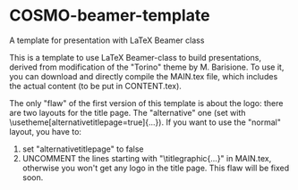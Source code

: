# COSMO-beamer-template
A template for presentation with LaTeX Beamer class

This is a template to use LaTeX Beamer-class to build presentations, derived from modification of the "Torino" theme by M. Barisione. To use it, you can download and directly compile the MAIN.tex file, which includes the actual content (to be put in CONTENT.tex).

The only "flaw" of the first version of this template is about the logo: there are two layouts for the title page. The "alternative" one (set with \usetheme[alternativetitlepage=true]{...}). If you want to use the "normal" layout, you have to:
  1. set "alternativetitlepage" to false
  2. UNCOMMENT the lines starting with "\titlegraphic{...}" in MAIN.tex, otherwise you won't get any logo in the title page.
This flaw will be fixed soon.
